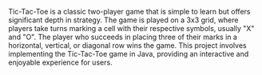 Tic-Tac-Toe is a classic two-player game that is simple to learn but offers significant depth in strategy. The game is played on a 3x3 grid, where players take turns marking a cell with their respective symbols, usually "X" and "O". The player who succeeds in placing three of their marks in a horizontal, vertical, or diagonal row wins the game. This project involves implementing the Tic-Tac-Toe game in Java, providing an interactive and enjoyable experience for users.
